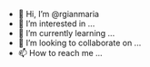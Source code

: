 - 👋 Hi, I’m @rgianmaria
- 👀 I’m interested in ...
- 🌱 I’m currently learning ...
- 💞️ I’m looking to collaborate on ...
- 📫 How to reach me ...

<!---
rgianmaria/rgianmaria is a ✨ special ✨ repository because its `README.md` (this file) appears on your GitHub profile.
You can click the Preview link to take a look at your changes


rgianmaria/rgianmaria is a ✨ special ✨ repository because its `README.md` (this file) appears on your GitHub profile.
You can click the Preview link to take a look at your changes.
